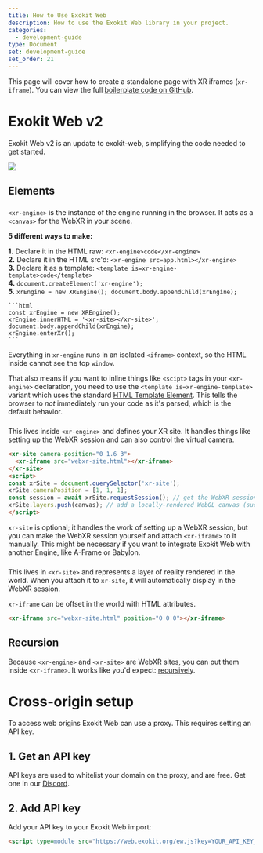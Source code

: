 ```yaml
---
title: How to Use Exokit Web
description: How to use the Exokit Web library in your project.
categories:
  - development-guide
type: Document
set: development-guide
set_order: 21
---
```


This page will cover how to create a standalone page with XR iframes (`xr-iframe`). You can view the full [boilerplate code on GitHub](https://github.com/exokitxr/exokit-web/tree/master/boilerplate).

# Exokit Web v2

Exokit Web v2 is an update to exokit-web, simplifying the code needed to get started.

![](https://i.imgur.com/i2nFvgQ.png)

## Elements

### <xr-engine>

`<xr-engine>` is the instance of the engine running in the browser. It acts as a `<canvas>` for the WebXR in your scene.

**5 different ways to make:**

<b>1.</b> Declare it in the HTML raw: `<xr-engine>code</xr-engine>`
<br>
<b>2.</b> Declare it in the HTML src'd: `<xr-engine src=app.html></xr-engine>`
<br>
<b>3.</b> Declare it as a template: `<template is=xr-engine-template>code</template>`
<br>
<b>4.</b> `document.createElement('xr-engine');`
<br>
<b>5.</b> `xrEngine = new XREngine(); document.body.appendChild(xrEngine);`


    ```html
    const xrEngine = new XREngine();
    xrEngine.innerHTML = '<xr-site></xr-site>';
    document.body.appendChild(xrEngine);
    xrEngine.enterXr();
    ```

Everything in `xr-engine` runs in an isolated `<iframe>` context, so the HTML inside cannot see the top `window`.

That also means if you want to inline things like `<scipt>` tags in your `<xr-engine>` declaration, you need to use the `<template is=xr-engine-template>` variant which uses the standard [HTML Template Element](https://developer.mozilla.org/en-US/docs/Web/HTML/Element/template). This tells the browser to _not_ immediately run your code as it's parsed, which is the default behavior.

### <xr-site>

This lives inside `<xr-engine>` and defines your XR site. It handles things like setting up the WebXR session and can also control the virtual camera.

```html
<xr-site camera-position="0 1.6 3">
  <xr-iframe src="webxr-site.html"></xr-iframe>
</xr-site>
<script>
const xrSite = document.querySelector('xr-site');
xrSite.cameraPosition = [1, 1, 1];
const session = await xrSite.requestSession(); // get the WebXR session that xr-site auto-created
xrSite.layers.push(canvas); // add a locally-rendered WebGL canvas (such as from THREE.js) as an additional layer
</script>
```

`xr-site` is optional; it handles the work of setting up a WebXR session, but you can make the WebXR session yourself and attach `<xr-iframe>` to it manually. This might be necessary if you want to integrate Exokit Web with another Engine, like A-Frame or Babylon.

### <xr-iframe>

This lives in `<xr-site>` and represents a layer of reality rendered in the world. When you attach it to `xr-site`, it will automatically display in the WebXR session.

`xr-iframe` can be offset in the world with HTML attributes.

```html
<xr-iframe src="webxr-site.html" position="0 0 0"></xr-iframe>
```

## Recursion

Because `<xr-engine>` and `<xr-site>` are WebXR sites, you can put them inside `<xr-iframe>`. It works like you'd expect: [recursively](https://docs.exokit.org/development-guide/how-to-use-exokit-web/#Recursion).

# Cross-origin setup

To access web origins Exokit Web can use a proxy. This requires setting an API key.

## 1. Get an API key

API keys are used to whitelist your domain on the proxy, and are free. Get one in our [Discord](https://discord.gg/zgYEJgS).

## 2. Add API key

Add your API key to your Exokit Web import:

```html
<script type=module src="https://web.exokit.org/ew.js?key=YOUR_API_KEY_HERE"></script>
```
